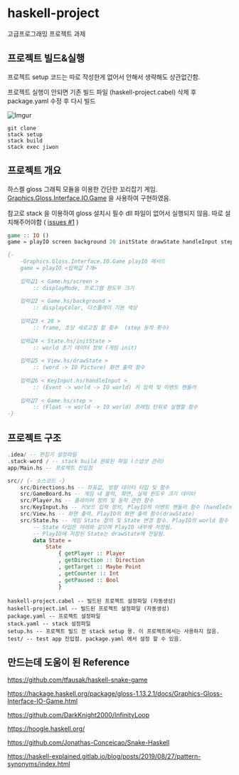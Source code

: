 # haskell-project
고급프로그래밍 프로젝트 과제

## 프로젝트 빌드&실행
프로젝트 setup 코드는 따로 작성한게 없어서 안해서 생략해도 상관없긴함.

프로젝트 실행이 안되면 기존 빌드 파일 (haskell-project.cabel) 삭제 후 package.yaml 수정 후 다시 빌드

![Imgur](https://i.imgur.com/uOKu2F2.png)

```github
git clone
stack setup
stack build
stack exec jiwon
```
## 프로젝트 개요
하스켈 gloss 그래픽 모듈을 이용한 간단한 꼬리잡기 게임.
[Graphics.Gloss.Interface.IO.Game]((https://hackage.haskell.org/package/gloss-1.13.2.1/docs/Graphics-Gloss-Interface-IO-Game.html)) 을 사용하여 구현하였음.


참고로 stack 을 이용하여 gloss 설치시 필수 dll 파일이 없어서 실행되지 않음. 따로 설치해주어야함
( [issues #1](https://github.com/JiwonDev/haskell-project/issues/1 "gloss 라이브러리 빌드 시 glut.dll 관련 에러 (user error)")
)

```haskell
game :: IO ()
game = playIO screen background 20 initState drawState handleInput step

{-
    -Graphics.Gloss.Interface.IO.Game playIO 메서드
    game = playIO <입력값 7개>
    
    입력값1 < Game.hs/screen > 
        :: displayMode, 프로그램 윈도우 크기
        
    입력값2 < Game.hs/background > 
        :: displayColor, 디스플레이 기본 색상
        
    입력값3 < 20 >
        :: frame, 초당 새로고침 할 횟수  (step 동작 횟수)
        
    입력값4 < State.hs/initState > 
        :: world 초기 데이터 정보 (게임 init)
        
    입력값5 < View.hs/drawState > 
        :: (word -> IO Picture) 화면 출력 함수
        
    입력값6 < KeyInput.hs/handleInput > 
        :: (Event -> world -> IO world) 키 입력 및 이벤트 핸들러
        
    입력값7 < Game.hs/step > 
        :: (Float -> world -> IO world) 프레임 단위로 실행할 함수
-}

```

## 프로젝트 구조
```haskell
.idea/ -- 편집기 설정파일
.stack-word / -- stack build 완료된 파일 (스냅샷 관리)
app/Main.hs -- 프로젝트 진입점

src// {- 소스코드 -}
    src/Directions.hs -- 좌표값, 방향 데이터 타입 및 함수
    src/GameBoard.hs -- 게임 내 블럭, 화면, 실제 윈도우 크기 데이터
    src/Player.hs -- 플레이어 정의 및 동작 관련 함수
    src/KeyInput.hs -- 키보드 입력 정의, PlayIO의 이벤트 핸들러 함수 (handleInput)
    src/View.hs -- 화면 출력. PlayIO의 화면 출력 함수(drawState)
    src/State.hs -- 게임 State 정의 및 State 변경 함수. PlayIO의 world 함수
        -- State 타입은 아래와 같으며 PlayIO 내부에 저장됨.
        -- PlayIO에 저장된 State는 drawState에 전달됨.
        data State =
            State
                { getPlayer :: Player
                , getDirection :: Direction
                , getTarget :: Maybe Point
                , getCounter :: Int
                , getPaused :: Bool
                }
```
```alex
haskell-project.cabel -- 빌드된 프로젝트 설정파일 (자동생성)
haskell-project.iml -- 빌드된 프로젝트 설정파일 (자동생성)
package.yaml -- 프로젝트 설정파일
stack.yaml -- stack 설정파일 
setup.hs -- 프로젝트 빌드 전 stack setup 용. 이 프로젝트에서는 사용하지 않음.
test/ -- test app 진입점. package.yaml 에서 설정 할 수 있음.
```

## 만드는데 도움이 된 Reference

https://github.com/tfausak/haskell-snake-game

https://hackage.haskell.org/package/gloss-1.13.2.1/docs/Graphics-Gloss-Interface-IO-Game.html

https://github.com/DarkKnight2000/InfinityLoop

https://hoogle.haskell.org/

https://github.com/Jonathas-Conceicao/Snake-Haskell

https://haskell-explained.gitlab.io/blog/posts/2019/08/27/pattern-synonyms/index.html
